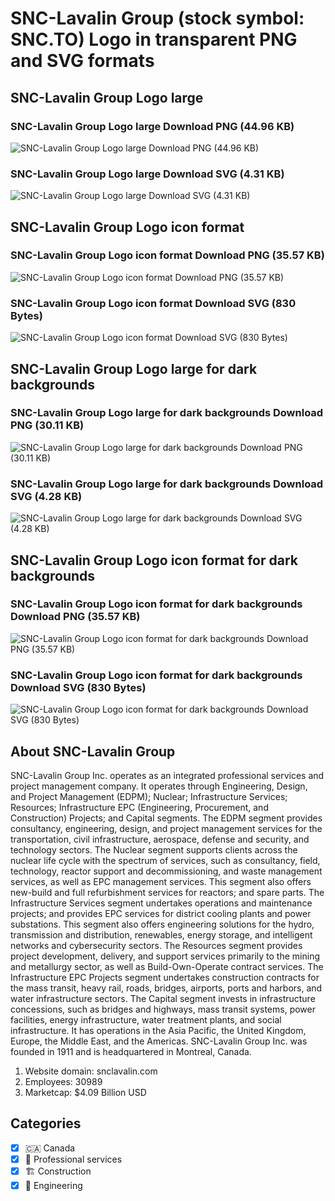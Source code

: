 # SNC-Lavalin Group (stock symbol: SNC.TO) Logo in transparent PNG and SVG formats

## SNC-Lavalin Group Logo large

### SNC-Lavalin Group Logo large Download PNG (44.96 KB)

![SNC-Lavalin Group Logo large Download PNG (44.96 KB)](/img/orig/SNC.TO_BIG-60460840.png)

### SNC-Lavalin Group Logo large Download SVG (4.31 KB)

![SNC-Lavalin Group Logo large Download SVG (4.31 KB)](/img/orig/SNC.TO_BIG-fdc0877d.svg)

## SNC-Lavalin Group Logo icon format

### SNC-Lavalin Group Logo icon format Download PNG (35.57 KB)

![SNC-Lavalin Group Logo icon format Download PNG (35.57 KB)](/img/orig/SNC.TO-5c1e9c05.png)

### SNC-Lavalin Group Logo icon format Download SVG (830 Bytes)

![SNC-Lavalin Group Logo icon format Download SVG (830 Bytes)](/img/orig/SNC.TO-12a65b87.svg)

## SNC-Lavalin Group Logo large for dark backgrounds

### SNC-Lavalin Group Logo large for dark backgrounds Download PNG (30.11 KB)

![SNC-Lavalin Group Logo large for dark backgrounds Download PNG (30.11 KB)](/img/orig/SNC.TO_BIG.D-085b728b.png)

### SNC-Lavalin Group Logo large for dark backgrounds Download SVG (4.28 KB)

![SNC-Lavalin Group Logo large for dark backgrounds Download SVG (4.28 KB)](/img/orig/SNC.TO_BIG.D-6003c615.svg)

## SNC-Lavalin Group Logo icon format for dark backgrounds

### SNC-Lavalin Group Logo icon format for dark backgrounds Download PNG (35.57 KB)

![SNC-Lavalin Group Logo icon format for dark backgrounds Download PNG (35.57 KB)](/img/orig/SNC.TO.D-5982ea7f.png)

### SNC-Lavalin Group Logo icon format for dark backgrounds Download SVG (830 Bytes)

![SNC-Lavalin Group Logo icon format for dark backgrounds Download SVG (830 Bytes)](/img/orig/SNC.TO.D-ce88d346.svg)

## About SNC-Lavalin Group

SNC-Lavalin Group Inc. operates as an integrated professional services and project management company. It operates through Engineering, Design, and Project Management (EDPM); Nuclear; Infrastructure Services; Resources; Infrastructure EPC (Engineering, Procurement, and Construction) Projects; and Capital segments. The EDPM segment provides consultancy, engineering, design, and project management services for the transportation, civil infrastructure, aerospace, defense and security, and technology sectors. The Nuclear segment supports clients across the nuclear life cycle with the spectrum of services, such as consultancy, field, technology, reactor support and decommissioning, and waste management services, as well as EPC management services. This segment also offers new-build and full refurbishment services for reactors; and spare parts. The Infrastructure Services segment undertakes operations and maintenance projects; and provides EPC services for district cooling plants and power substations. This segment also offers engineering solutions for the hydro, transmission and distribution, renewables, energy storage, and intelligent networks and cybersecurity sectors. The Resources segment provides project development, delivery, and support services primarily to the mining and metallurgy sector, as well as Build-Own-Operate contract services. The Infrastructure EPC Projects segment undertakes construction contracts for the mass transit, heavy rail, roads, bridges, airports, ports and harbors, and water infrastructure sectors. The Capital segment invests in infrastructure concessions, such as bridges and highways, mass transit systems, power facilities, energy infrastructure, water treatment plants, and social infrastructure. It has operations in the Asia Pacific, the United Kingdom, Europe, the Middle East, and the Americas. SNC-Lavalin Group Inc. was founded in 1911 and is headquartered in Montreal, Canada.

1. Website domain: snclavalin.com
2. Employees: 30989
3. Marketcap: $4.09 Billion USD


## Categories
- [x] 🇨🇦 Canada
- [x] 💼 Professional services
- [x] 🏗 Construction
- [x] 👷 Engineering
